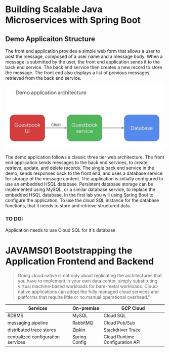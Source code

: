 # Building Scalable Java Microservices with Spring Boot

## Demo Applicaiton Structure

The front end application provides a simple web form that allows a user to post the message, composed of a user name and a message body. When a message is submitted by the user, the front end application sends it to the back end service. The back end service then creates a new record to store the message. The front end also displays a list of previous messages, retrieved from the back end service.


![alt text](./img/demo-app-structure.png)

The demo application follows a classic three tier web architecture. The front end application sends messages to the back end services, to create, retrieve, update, and delete records. The single back end service in the demo, sends responses back to the front end, and uses a database service for storage of the message content. The application is initially configured to use an embedded HSQL database. Persistent database storage can be implemented using MySQL, or a similar database service, to replace the embedded HSQL database. In the first lab you will using Spring Boot to configure the application. To use the cloud SQL instance for the database functions, that it needs to store and retrieve structured data.

### TO DO:

Application needs to use Cloud SQL for it's database 

# JAVAMS01 Bootstrapping the Application Frontend and Backend

> Going cloud native is not only about replicating the architectures that you have to implement in your own data center, simply substituting virtual machine-based workloads for bare-metal workloads. Cloud-native applications can adopt the fully managed cloud services and platforms that require little or no manual operational overhead."

|Services| On-premise | GCP Cloud|
|---|---|---|
| RDBMS | MySQL | Cloud SQL 
| messaging pipeline | RabbitMQ | Cloud Pub/Sub
| distributed trace stores | Zipkin | Stackdriver Trace
| centralized configuration services | Spring Config | Cloud Runtime Configuration API


